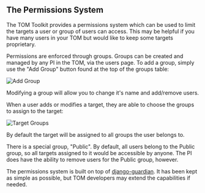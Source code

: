 The Permissions System
---

The TOM Toolkit provides a permissions system which can be used to limit the
targets a user or group of users can access. This may be helpful if you have many
users in your TOM but would like to keep some targets proprietary.

Permissions are enforced through groups. Groups can be created and managed by any
PI in the TOM, via the users page. To add a group, simply use the "Add Group"
button found at the top of the groups table:


![Add Group](/assets/img/permissions_doc/addgroup.png)

Modifying a group will allow you to change it's name and add/remove users.

When a user adds or modifies a target, they are able to choose the groups to
assign to the target:


![Target Groups](/assets/img/permissions_doc/targetgroups.png)


By default the target will be assigned to all groups the user belongs to.

There is a special group, "Public". By default, all users belong to the Public
group, so all targets assigned to it would be accessible by anyone. The PI does
have the ability to remove users for the Public group, however.


The permissions system is built on top of
[django-guardian](https://django-guardian.readthedocs.io/en/stable/). It has been
kept as simple as possible, but TOM developers may extend the capabilities if
needed.

